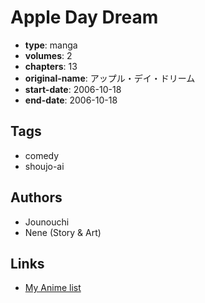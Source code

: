 # Apple Day Dream

-   **type**: manga
-   **volumes**: 2
-   **chapters**: 13
-   **original-name**: アップル・デイ・ドリーム
-   **start-date**: 2006-10-18
-   **end-date**: 2006-10-18

## Tags

-   comedy
-   shoujo-ai

## Authors

-   Jounouchi
-   Nene (Story & Art)

## Links

-   [My Anime list](https://myanimelist.net/manga/19561/Apple_Day_Dream)
